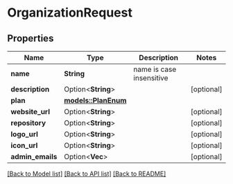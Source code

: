 # OrganizationRequest

## Properties

Name | Type | Description | Notes
------------ | ------------- | ------------- | -------------
**name** | **String** | name is case insensitive | 
**description** | Option<**String**> |  | [optional]
**plan** | [**models::PlanEnum**](PlanEnum.md) |  | 
**website_url** | Option<**String**> |  | [optional]
**repository** | Option<**String**> |  | [optional]
**logo_url** | Option<**String**> |  | [optional]
**icon_url** | Option<**String**> |  | [optional]
**admin_emails** | Option<**Vec<String>**> |  | [optional]

[[Back to Model list]](../README.md#documentation-for-models) [[Back to API list]](../README.md#documentation-for-api-endpoints) [[Back to README]](../README.md)


